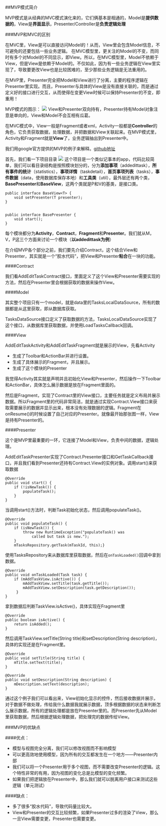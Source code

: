 ##MVP模式简介

MVP模式是从经典的MVC模式演化来的，它们俩基本是相通的，Model是**提供数据的**，View是**界面显示**，Presenter/Controller是**负责逻辑处理**

###MVP和MVC的区别

在MVC里，View是可以直接访问Model的！从而，View里会包含Model信息，不可避免的还要包括一些业务逻辑。 在MVC模型里，更关注的Model的不变，而同时有多个对Model的不同显示，即View。所以，在MVC模型里，Model不依赖于View，但是View是依赖于Model的。不仅如此，因为有一些业务逻辑在View里实现了，导致要更改View也是比较困难的，至少那些业务逻辑是无法重用的。

在MVP里，Presenter完全把Model和View进行了分离，主要的程序逻辑在Presenter里实现。而且，Presenter与具体的View是没有直接关联的，而是通过定义好的接口进行交互，从而使得在变更View时候可以保持Presenter的不变，即重用！

MVP模式的图示：
![](http://ofowf99vj.bkt.clouddn.com/mvp.png)
View和Presenter双向持有，Presenter持有Model对象注意是单向的，View和Model不会互相有瓜葛。

在MVC模式中，View一般是Fragment或者xml，Activity一般都是**Controller**的角色，它负责获取数据，处理数据，并把数据和View关联起来。在MVP模式里，Activity和Fragment就是**View**了，业务逻辑抽出到Presenter中。

我们用google官方提供的MVP的例子来解释。[github地址](https://github.com/googlesamples/android-architecture.git)

首先，我们看一下项目目录
![](http://ofowf99vj.bkt.clouddn.com/android-architecture.png)
这个项目是一个类似记事本的app，代码比较简单，我们可以看目录结构是按照模块划分的，分为**添加事项**（addedittask），**所有事件的统计**（statistics），**事项详情**（taskdetail），**首页事项列表**（tasks），**事件数据**（data，使用数据库保存本地）和**工具类**（util），最外层还有两个类，**BasePresenter**和**BaseView**，这两个类就是P和V的基类，是接口类。
```
public interface BaseView<T> {
    void setPresenter(T presenter);
}


public interface BasePresenter {
    void start();
}

```

每个模块都分为**Activity**，**Contract**，**Fragment**和**Presenter**。我们就从M，V，P这三个方面来讨论一个模块（**以addedittask为例**）

在介绍MVP各个部分之前，我们要先介绍Contract，这个结合View和Presenter，其实就是一个“胶水代码”，把View和Presenter**粘合**在一块的功能。

####Contract

我们看AddEditTaskContract接口，里面定义了这个View和Presenter需要实现的方法，然后在Presenter里会根据获取的数据来操作View。

####Model

其实整个项目只有一个model，就是data里的TasksLocalDataSource，所有的数据都是从这里获取，即从数据库获取。

TasksDataSource接口定义了获取数据的方法，TasksLocalDataSource实现了这个接口，从数据库里获取数据，并使用LoadTasksCallback回调。

####View

AddEditTaskActivity和AddEditTaskFragment就是展示的View，先看Activity

* 生成了Toolbar和ActionBar并进行设置。
* 生成了具体展示的Fragment，并且展示。
* 生成了这个模块的Presenter

我觉得Activity其实就是声明并且初始化View和Presenter，然后操作一下Toolbar和ActionBar，具体怎么展示数据是放在Fragment里面的。

然后是Fragment，实现了Contract里的View接口，主要任务就是定义布局并展示数据。所以Fragment里的代码非常简洁，就是通过实现Contract.View接口来获取需要展示的数据并显示出来，根本没有处理数据的逻辑。Fragment在onResume()的时候设置了自己对应的Presenter。就像最开始那张图一样，View是持有Presenter的。

####Presenter

这个是MVP里最重要的一环，它连接了Model和View，负责中间的数据，逻辑处理。

AddEditTaskPresenter实现了Contract.Presenter接口和GetTaskCallback接口，并且我们看到Presenter还持有Contract.View的实例对象。调用start()来获取数据

```
@Override
public void start() {
    if (!isNewTask()) {
        populateTask();
    }
}
```
当调用start()方法时，判断Task初始化状态，然后调用populateTask()。

```
@Override
public void populateTask() {
    if (isNewTask()) {
        throw new RuntimeException("populateTask() was
            called but task is new.");
    }
    mTasksRepository.getTask(mTaskId, this);}
```

使用TasksRepository来从数据库里获取数据，然后在`onTaskLoaded()`回调中拿到数据。

```
@Override
public void onTaskLoaded(Task task) {
    if (mAddTaskView.isActive()) {
        mAddTaskView.setTitle(task.getTitle());
        mAddTaskView.setDescription(task.getDescription());
     }
}
```

拿到数据后判断TaskView.isActive()，具体实现在Fragment里

```
@Override
public boolean isActive() {
    return isAdded();
}
```

然后调用TaskView.setTitle(String title)和setDescription(String description)，具体的实现还是在Fragment里。

```
@Override
public void setTitle(String title) {
    mTitle.setText(title);
}

@Override
public void setDescription(String description) {
    mDescription.setText(description);
}
```

通过这个例子我们可以看出来，View初始化显示的控件，然后接收数据并展示，对于数据不做处理，传给我什么数据我就展示数据，顶多根据数据的状态来判断怎么展示数据，所有的逻辑处理都是放在Presenter里的。而Presenter先从Model里获取数据，然后根据逻辑处理数据，把处理完的数据传给View。

###MVP的优缺点

####优点：

* 模型与视图完全分离，我们可以修改视图而不影响模型
* 可以更高效地使用模型，因为所有的交互都发生在一个地方——Presenter内部
* 我们可以将一个Presenter用于多个视图，而不需要改变Presenter的逻辑。这个特性非常的有用，因为视图的变化总是比模型的变化频繁。
* 如果我们把逻辑放在Presenter中，那么我们就可以脱离用户接口来测试这些逻辑（单元测试）


####缺点：
* 多了很多“胶水代码”，导致代码量比较大。
* View和Presenter的交互比较频繁，如果Presenter过多的渲染了View，那么一旦View需要变更，Presenter也需要变更。